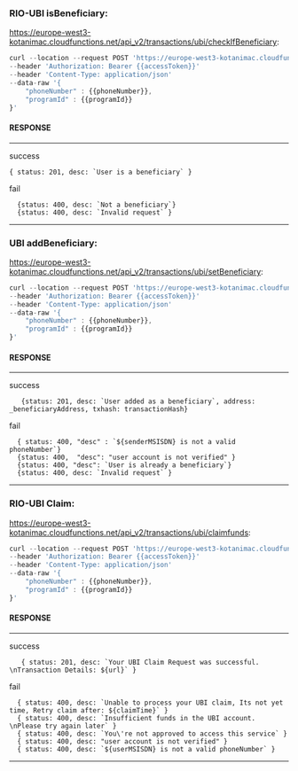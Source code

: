 ### RIO-UBI isBeneficiary:

https://europe-west3-kotanimac.cloudfunctions.net/api_v2/transactions/ubi/checkIfBeneficiary:

```javascript
curl --location --request POST 'https://europe-west3-kotanimac.cloudfunctions.net/api_v2/transactions/ubi/checkIfBeneficiary'
--header 'Authorization: Bearer {{accessToken}}'
--header 'Content-Type: application/json'
--data-raw '{
    "phoneNumber" : {{phoneNumber}},
    "programId" : {{programId}}
}'
```

#### RESPONSE

---

<dl><dt>success</dt></dl>

```json5
{ status: 201, desc: `User is a beneficiary` }
```

<dl><dt>fail</dt></dl>

```json5
  {status: 400, desc: `Not a beneficiary`}
  {status: 400, desc: `Invalid request` }
```

---

### UBI addBeneficiary:

https://europe-west3-kotanimac.cloudfunctions.net/api_v2/transactions/ubi/setBeneficiary:

```javascript
curl --location --request POST 'https://europe-west3-kotanimac.cloudfunctions.net/api_v2/transactions/ubi/setBeneficiary'
--header 'Authorization: Bearer {{accessToken}}'
--header 'Content-Type: application/json'
--data-raw '{
    "phoneNumber" : {{phoneNumber}},
    "programId" : {{programId}}
}'
```

#### RESPONSE

---

<dl><dt>success</dt></dl>

```json5
   {status: 201, desc: `User added as a beneficiary`, address: _beneficiaryAddress, txhash: transactionHash}
```

<dl><dt>fail</dt></dl>

```json5
  { status: 400, "desc" : `${senderMSISDN} is not a valid phoneNumber`}
  {status: 400,  "desc": "user account is not verified" }
  {status: 400, "desc": `User is already a beneficiary`}
  {status: 400, desc: `Invalid request` }
```

---

### RIO-UBI Claim:

https://europe-west3-kotanimac.cloudfunctions.net/api_v2/transactions/ubi/claimfunds:

```javascript
curl --location --request POST 'https://europe-west3-kotanimac.cloudfunctions.net/api_v2/transactions/ubi/claimfunds'
--header 'Authorization: Bearer {{accessToken}}'
--header 'Content-Type: application/json'
--data-raw '{
    "phoneNumber" : {{phoneNumber}},
    "programId" : {{programId}}
}'
```

#### RESPONSE

---

<dl><dt>success</dt></dl>

```json5
   { status: 201, desc: `Your UBI Claim Request was successful. \nTransaction Details: ${url}` }
```

<dl><dt>fail</dt></dl>

```json5
  { status: 400, desc: `Unable to process your UBI claim, Its not yet time, Retry claim after: ${claimTime}` }
  { status: 400, desc: `Insufficient funds in the UBI account. \nPlease try again later` }
  { status: 400, desc: `You\'re not approved to access this service` }
  { status: 400, desc: "user account is not verified" }
  { status: 400, desc: `${userMSISDN} is not a valid phoneNumber` }
```

---
